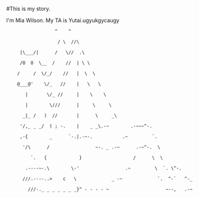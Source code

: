 #This is my story.

I'm Mia Wilson. My TA is Yutai.ugyukgycaugy

                      ^    ^

                       / \  //\

         |\___/|      /   \//  .\

         /O  O  \__  /    //  | \ \

        /     /  \/_/    //   |  \  \

        @___@'    \/_   //    |   \   \ 

           |       \/_ //     |    \    \ 

           |        \///      |     \     \ 

          _|_ /   )  //       |      \     _\

         '/,_ _ _/  ( ; -.    |    _ _\.-~        .-~~~^-.

         ,-{        _      `-.|.-~-.           .~         `.

          '/\      /                 ~-. _ .-~      .-~^-.  \

             `.   {            }                   /      \  \

           .----~-.\        \-'                 .~         \  `. \^-.

          ///.----..>    c   \             _ -~             `.  ^-`   ^-_

            ///-._ _ _ _ _ _ _}^ - - - - ~                     ~--,   .-~

            

            
